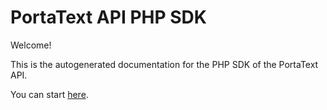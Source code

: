 # PortaText API PHP SDK

Welcome!

This is the autogenerated documentation for the PHP SDK of the PortaText API.

You can start [here](ApiIndex.md).

